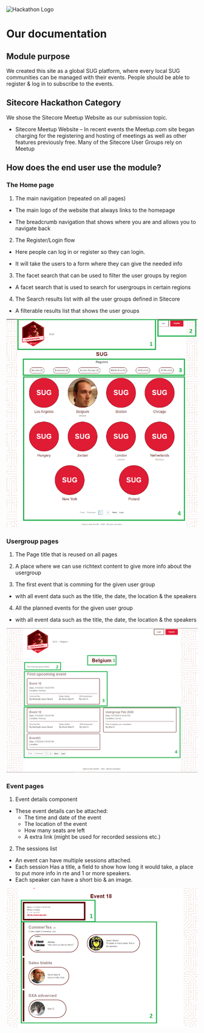 ![Hackathon Logo](documentation/images/hackathon.png?raw=true "Hackathon Logo")

# Our documentation

## Module purpose
We created this site as a global SUG platform, where every local SUG communities can be managed with their events.
People should be able to register & log in to subscribe to the events.

## Sitecore Hackathon Category
We shose the Sitecore Meetup Website as our submission topic.

- Sitecore Meetup Website – In recent events the Meetup.com site began charging for the registering and hosting of meetings as well as other features previously free. Many of the Sitecore User Groups rely on Meetup

## How does the end user use the module?

### The Home page

1. The main navigation (repeated on all pages)

- The main logo of the website that always links to the homepage

- The breadcrumb navigation that shows where you are and allows you to navigate back

2. The Register/Login flow

- Here people can log in or register so they can login.

- It will take the users to a form where they can give the needed info

3. The facet search that can be used to filter the user groups by region

- A facet search that is used to search for usergroups in certain regions

4. The Search results list with all the user groups defined in Sitecore

- A filterable results list that shows the user groups

![Example of the home page](/documentation/images/Homepage.png)

### Usergroup pages

1. The Page title that is reused on all pages

2. A place where we can use richtext content to give more info about the usergroup

3. The first event that is comming for the given user group

- with all event data such as the title, the date, the location & the speakers

4. All the planned events for the given user group

- with all event data such as the title, the date, the location & the speakers

![Example of the Usergroup detail page](/documentation/images/UserGroupDetailPage.png)

### Event pages

1. Event details component

- These event details can be attached:
  - The time and date of the event
  - The location of the event
  - How many seats are left
  - A extra link (might be used for recorded sessions etc.)

2. The sessions list

- An event can have multiple sessions attached.
- Each session Has a title, a field to show how long it would take, a place to put more info in rte and 1 or more speakers.
- Each speaker can have a short bio & an image.

![Example of the Event detail page](/documentation/images/EventDetailPage.png)